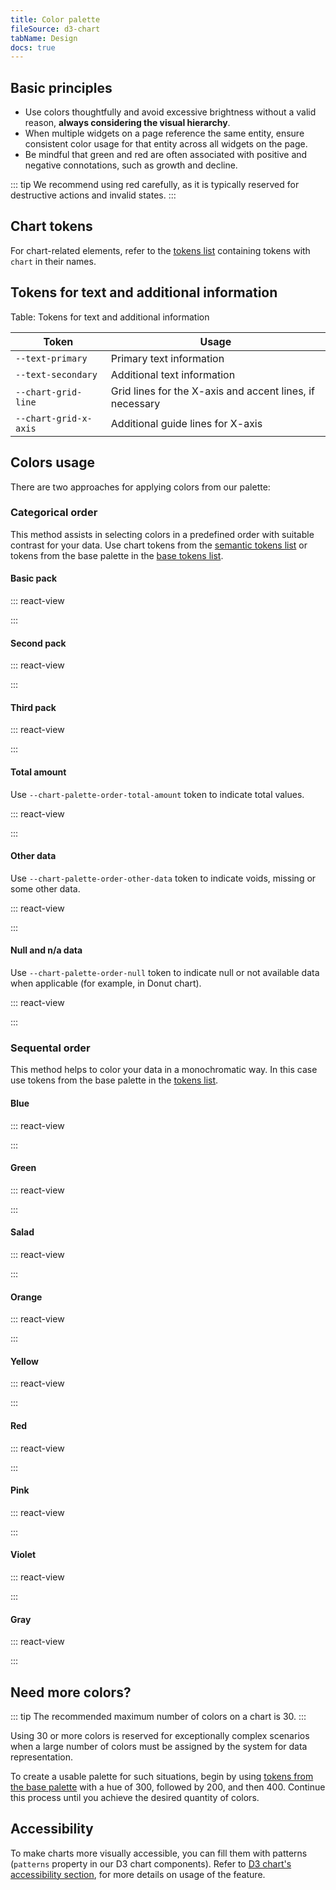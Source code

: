 ```yaml
---
title: Color palette
fileSource: d3-chart
tabName: Design
docs: true
---
```


## Basic principles

- Use colors thoughtfully and avoid excessive brightness without a valid reason, **always considering the visual hierarchy**.
- When multiple widgets on a page reference the same entity, ensure consistent color usage for that entity across all widgets on the page.
- Be mindful that green and red are often associated with positive and negative connotations, such as growth and decline.

::: tip
We recommend using red carefully, as it is typically reserved for destructive actions and invalid states.
:::

## Chart tokens

For chart-related elements, refer to the [tokens list](/style/design-tokens/design-tokens#semantic_tokens) containing tokens with `chart` in their names.

## Tokens for text and additional information

Table: Tokens for text and additional information

| Token                 | Usage                                                    |
| --------------------- | -------------------------------------------------------- |
| `--text-primary`      | Primary text information                                 |
| `--text-secondary`    | Additional text information                              |
| `--chart-grid-line`   | Grid lines for the X-axis and accent lines, if necessary |
| `--chart-grid-x-axis` | Additional guide lines for X-axis                        |

## Colors usage

There are two approaches for applying colors from our palette:

### Categorical order

This method assists in selecting colors in a predefined order with suitable contrast for your data. Use chart tokens from the [semantic tokens list](/style/design-tokens/design-tokens#semantic_tokens) or tokens from the base palette in the [base tokens list](/style/design-tokens/design-tokens#base_tokens_palette).

#### Basic pack

::: react-view

<script lang="tsx">
import React from 'react';
import Color from '@components/Color';

const colors = [
    '--blue-300',
    '--green-200',
    '--orange-400',
    '--pink-300',
    '--yellow-200',
    '--violet-400',
    '--red-300',
    '--salad-200',
  ] // basicPack


const App = function (props) {
  return (
    <div style={{ marginBottom: 32 }}>
      {colors.map((colorName, i) => {
        return (
          <Color
            key={i}
            style={{ margin: 4, width: 48, height: 48, borderRadius: 6 }}
            name={colorName}
          />
        );
      })}
    </div>
  );
}
</script>

:::

#### Second pack

::: react-view

<script lang="tsx">
import React from 'react';
import Color from '@components/Color';

const colors = [
    '--blue-400',
    '--green-300',
    '--orange-200',
    '--pink-400',
    '--yellow-300',
    '--violet-200',
    '--red-400',
    '--salad-300',
  ] // secondPack

const App = function (props) {
  return (
    <div style={{ marginBottom: 32 }}>
      {colors.map((colorName, i) => {
        return (
          <Color
            key={i}
            style={{ margin: 4, width: 48, height: 48, borderRadius: 6 }}
            name={colorName}
          />
        );
      })}
    </div>
  );
}
</script>

:::

#### Third pack

::: react-view

<script lang="tsx">
import React from 'react';
import Color from '@components/Color';

const colors = [
    '--blue-200',
    '--green-400',
    '--orange-300',
    '--pink-200',
    '--yellow-400',
    '--violet-300',
    '--red-200',
    '--salad-400',
  ] // thirdPack

const App = function (props) {
  return (
    <div style={{ marginBottom: 32 }}>
      {colors.map((colorName, i) => {
        return (
          <Color
            key={i}
            style={{ margin: 4, width: 48, height: 48, borderRadius: 6 }}
            name={colorName}
          />
        );
      })}
    </div>
  );
}
</script>

:::

#### Total amount

Use `--chart-palette-order-total-amount` token to indicate total values.

::: react-view

<script lang="tsx">
import React from 'react';
import Color from '@components/Color';

const colors = ['--gray-400'] // totalAmount

const App = function (props) {
  return (
    <div style={{ marginBottom: 32 }}>
      {colors.map((colorName, i) => {
        return (
          <Color
            key={i}
            style={{ margin: 4, width: 48, height: 48, borderRadius: 6 }}
            name={colorName}
          />
        );
      })}
    </div>
  );
}
</script>

:::

#### Other data

Use `--chart-palette-order-other-data` token to indicate voids, missing or some other data.

::: react-view

<script lang="tsx">
import React from 'react';
import Color from '@components/Color';

const colors = ['--gray-200'] // otherData

const App = function (props) {
  return (
    <div style={{ marginBottom: 32 }}>
      {colors.map((colorName, i) => {
        return (
          <Color
            key={i}
            style={{ margin: 4, width: 48, height: 48, borderRadius: 6 }}
            name={colorName}
          />
        );
      })}
    </div>
  );
}
</script>

:::

#### Null and n/a data

Use `--chart-palette-order-null` token to indicate null or not available data when applicable (for example, in Donut chart).

::: react-view

<script lang="tsx">
import React from 'react';
import Color from '@components/Color';

const colors = ['--gray-100'] // nullData

const App = function (props) {
  return (
    <div style={{ marginBottom: 32 }}>
      {colors.map((colorName, i) => {
        return (
          <Color
            key={i}
            style={{ margin: 4, width: 48, height: 48, borderRadius: 6 }}
            name={colorName}
          />
        );
      })}
    </div>
  );
}
</script>

:::

### Sequental order

This method helps to color your data in a monochromatic way. In this case use tokens from the base palette in the [tokens list](/style/design-tokens/design-tokens#base).

#### Blue

::: react-view

<script lang="tsx">
import React from 'react';
import Color from '@components/Color';

const colors = ['--blue-100', '--blue-200', '--blue-300', '--blue-400', '--blue-500'] // blue

const App = function (props) {
  return (
    <div style={{ marginBottom: 32 }}>
      {colors.map((colorName, i) => {
        return (
          <Color
            key={i}
            style={{ margin: 4, width: 48, height: 48, borderRadius: 6 }}
            name={colorName}
          />
        );
      })}
    </div>
  );
}
</script>

:::

#### Green

::: react-view

<script lang="tsx">
import React from 'react';
import Color from '@components/Color';

const colors = ['--green-100', '--green-200', '--green-300', '--green-400', '--green-500'] // green

const App = function (props) {
  return (
    <div style={{ marginBottom: 32 }}>
      {colors.map((colorName, i) => {
        return (
          <Color
            key={i}
            style={{ margin: 4, width: 48, height: 48, borderRadius: 6 }}
            name={colorName}
          />
        );
      })}
    </div>
  );
}
</script>

:::

#### Salad

::: react-view

<script lang="tsx">
import React from 'react';
import Color from '@components/Color';

const colors = ['--salad-100', '--salad-200', '--salad-300', '--salad-400', '--salad-500'] // salad

const App = function (props) {
  return (
    <div style={{ marginBottom: 32 }}>
      {colors.map((colorName, i) => {
        return (
          <Color
            key={i}
            style={{ margin: 4, width: 48, height: 48, borderRadius: 6 }}
            name={colorName}
          />
        );
      })}
    </div>
  );
}
</script>

:::

#### Orange

::: react-view

<script lang="tsx">
import React from 'react';
import Color from '@components/Color';

const colors = ['--orange-100', '--orange-200', '--orange-300', '--orange-400', '--orange-500'] // orange

const App = function (props) {
  return (
    <div style={{ marginBottom: 32 }}>
      {colors.map((colorName, i) => {
        return (
          <Color
            key={i}
            style={{ margin: 4, width: 48, height: 48, borderRadius: 6 }}
            name={colorName}
          />
        );
      })}
    </div>
  );
}
</script>

:::

#### Yellow

::: react-view

<script lang="tsx">
import React from 'react';
import Color from '@components/Color';

const colors = ['--yellow-100', '--yellow-200', '--yellow-300', '--yellow-400', '--yellow-500'] // yellow

const App = function (props) {
  return (
    <div style={{ marginBottom: 32 }}>
      {colors.map((colorName, i) => {
        return (
          <Color
            key={i}
            style={{ margin: 4, width: 48, height: 48, borderRadius: 6 }}
            name={colorName}
          />
        );
      })}
    </div>
  );
}
</script>

:::

#### Red

::: react-view

<script lang="tsx">
import React from 'react';
import Color from '@components/Color';

const colors = ['--red-100', '--red-200', '--red-300', '--red-400', '--red-500'] // red

const App = function (props) {
  return (
    <div style={{ marginBottom: 32 }}>
      {colors.map((colorName, i) => {
        return (
          <Color
            key={i}
            style={{ margin: 4, width: 48, height: 48, borderRadius: 6 }}
            name={colorName}
          />
        );
      })}
    </div>
  );
}
</script>

:::

#### Pink

::: react-view

<script lang="tsx">
import React from 'react';
import Color from '@components/Color';

const colors = ['--pink-100', '--pink-200', '--pink-300', '--pink-400', '--pink-500'] // pink

const App = function (props) {
  return (
    <div style={{ marginBottom: 32 }}>
      {colors.map((colorName, i) => {
        return (
          <Color
            key={i}
            style={{ margin: 4, width: 48, height: 48, borderRadius: 6 }}
            name={colorName}
          />
        );
      })}
    </div>
  );
}
</script>

:::

#### Violet

::: react-view

<script lang="tsx">
import React from 'react';
import Color from '@components/Color';

const colors = ['--violet-100', '--violet-200', '--violet-300', '--violet-400', '--violet-500'] // violet

const App = function (props) {
  return (
    <div style={{ marginBottom: 32 }}>
      {colors.map((colorName, i) => {
        return (
          <Color
            key={i}
            style={{ margin: 4, width: 48, height: 48, borderRadius: 6 }}
            name={colorName}
          />
        );
      })}
    </div>
  );
}
</script>

:::

#### Gray

::: react-view

<script lang="tsx">
import React from 'react';
import Color from '@components/Color';

const colors = ['--gray-100', '--gray-200', '--gray-300', '--gray-400', '--gray-500'] // gray

const App = function (props) {
  return (
    <div style={{ marginBottom: 32 }}>
      {colors.map((colorName, i) => {
        return (
          <Color
            key={i}
            style={{ margin: 4, width: 48, height: 48, borderRadius: 6 }}
            name={colorName}
          />
        );
      })}
    </div>
  );
}
</script>

:::

## Need more colors?

::: tip
The recommended maximum number of colors on a chart is 30.
:::

Using 30 or more colors is reserved for exceptionally complex scenarios when a large number of colors must be assigned by the system for data representation.

To create a usable palette for such situations, begin by using [tokens from the base palette](/style/design-tokens/design-tokens#base_tokens_palette) with a hue of 300, followed by 200, and then 400. Continue this process until you achieve the desired quantity of colors.

## Accessibility

To make charts more visually accessible, you can fill them with patterns (`patterns` property in our D3 chart components). Refer to [D3 chart's accessibility section](/data-display/d3-chart/d3-chart-a11y#colorblind-and-low-vision-solution), for more details on usage of the feature.
